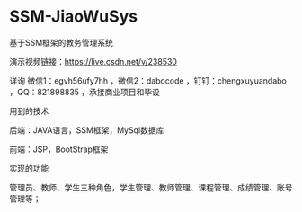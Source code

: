 # SSM-JiaoWuSys
基于SSM框架的教务管理系统

演示视频链接：https://live.csdn.net/v/238530

详询 微信1：egvh56ufy7hh ，微信2：dabocode ，钉钉：chengxuyuandabo ，QQ：821898835 ，承接商业项目和毕设

用到的技术

后端：JAVA语言，SSM框架，MySql数据库

前端：JSP，BootStrap框架

实现的功能

管理员、教师、学生三种角色，学生管理、教师管理、课程管理、成绩管理、账号管理等；
